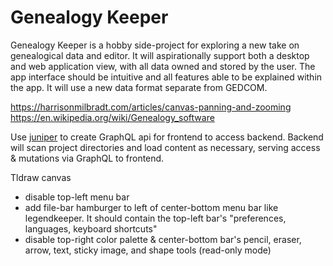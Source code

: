 # Genealogy Keeper

Genealogy Keeper is a hobby side-project for exploring a new take on genealogical data and editor. It will aspirationally support both a desktop and web application view, with all data owned and stored by the user. The app interface should be intuitive and all features able to be explained within the app. It will use a new data format separate from GEDCOM.

https://harrisonmilbradt.com/articles/canvas-panning-and-zooming
https://en.wikipedia.org/wiki/Genealogy_software

Use [juniper](https://docs.rs/juniper/latest/juniper/) to create GraphQL api for frontend to access backend. Backend will scan project directories and load content as necessary, serving access & mutations via GraphQL to frontend.

Tldraw canvas
- disable top-left menu bar
- add file-bar hamburger to left of center-bottom menu bar like legendkeeper. It should contain the top-left bar's "preferences, languages, keyboard shortcuts"
- disable top-right color palette & center-bottom bar's pencil, eraser, arrow, text, sticky image, and shape tools (read-only mode)

